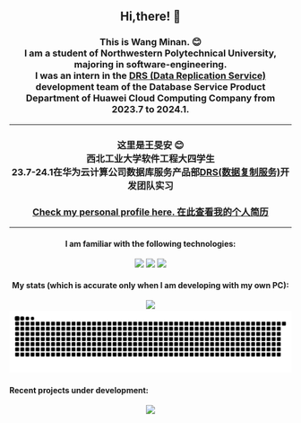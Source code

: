<div align="center">
	<h2>
		Hi,there! 👋
	</h2>
	<h3>
		This is Wang Minan. 😊 <br />
		I am a student of Northwestern Polytechnical University, majoring in software-engineering. <br />
        I was an intern in the <a href="https://www.huaweicloud.com/product/drs.html" style="text-decoration：none;">DRS (Data Replication Service) </a> development team of the Database Service Product Department of Huawei Cloud Computing Company from 2023.7 to 2024.1.
	</h3>
	<hr/>
	<h3>
		这里是王旻安 😊 <br />
		西北工业大学软件工程大四学生 <br />
		23.7-24.1在华为云计算公司数据库服务产品部<a href="https://www.huaweicloud.com/product/drs.html" style="text-decoration：none;">DRS(数据复制服务)</a>开发团队实习
	</h3>
    <h3>
        <a href="https://wangminan.github.io">Check my personal profile here. 在此查看我的个人简历</a>
    </h3>
    <hr/>
	<h4>I am familiar with the following technologies:</h4>
		<div>
			<img src="https://img.shields.io/badge/-Java-orange" />
            <img src="https://img.shields.io/badge/-MySQL-blue" />
			<img src="https://img.shields.io/badge/-Vue.js-brightgreen" />
		</div>
	<h4>My stats (which is accurate only when I am developing with my own PC):</h4>
		<picture>
			<source
				srcset="https://github-readme-stats-wangminan.vercel.app/api?username=wangminan&show_icons=true&theme=dark"
				media="(prefers-color-scheme: dark)"
			/>
			<source
				srcset="https://github-readme-stats-wangminan.vercel.app/api?username=wangminan&show_icons=true"
				media="(prefers-color-scheme: light), (prefers-color-scheme: no-preference)"
			/>
			<img src="https://github-readme-stats-wangminan.vercel.app/api?username=wangminan&show_icons=true" />
		</picture>
	</div>
	<div>
		<picture>
			<source media="(prefers-color-scheme: dark)" srcset="https://raw.githubusercontent.com/wangminan/wangminan/output/github-contribution-grid-snake-dark.svg">
			<source media="(prefers-color-scheme: light)" srcset="https://raw.githubusercontent.com/wangminan/wangminan/output/github-contribution-grid-snake.svg">
			<img alt="github contribution grid snake animation" src="https://raw.githubusercontent.com/wangminan/wangminan/output/github-contribution-grid-snake.svg">
		</picture>
	</div>
    <h4>
       Recent projects under development:
    </h4>
    <div style="display: flex; justify-content: space-around;">
        <a href="https://github.com/WangMinan/Arktouros">
            <img src="https://github-readme-stats-wangminan.vercel.app/api/pin/?username=WangMinan&repo=Arktouros" />
        </a>
    </div>
</div>


